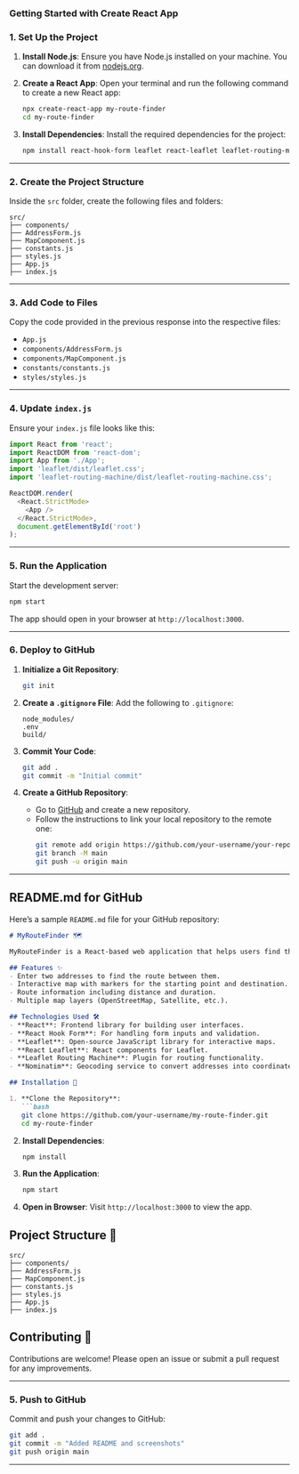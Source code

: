

### **Getting Started with Create React App**

### **1. Set Up the Project**
1. **Install Node.js**: Ensure you have Node.js installed on your machine. You can download it from [nodejs.org](https://nodejs.org/).

2. **Create a React App**:
   Open your terminal and run the following command to create a new React app:
   ```bash
   npx create-react-app my-route-finder
   cd my-route-finder
   ```

3. **Install Dependencies**:
   Install the required dependencies for the project:
   ```bash
   npm install react-hook-form leaflet react-leaflet leaflet-routing-machine
   ```

---

### **2. Create the Project Structure**
Inside the `src` folder, create the following files and folders:
```
src/
├── components/
├── AddressForm.js
├── MapComponent.js
├── constants.js
├── styles.js
├── App.js
├── index.js
```

---

### **3. Add Code to Files**
Copy the code provided in the previous response into the respective files:
- `App.js`
- `components/AddressForm.js`
- `components/MapComponent.js`
- `constants/constants.js`
- `styles/styles.js`

---

### **4. Update `index.js`**
Ensure your `index.js` file looks like this:
```javascript
import React from 'react';
import ReactDOM from 'react-dom';
import App from './App';
import 'leaflet/dist/leaflet.css';
import 'leaflet-routing-machine/dist/leaflet-routing-machine.css';

ReactDOM.render(
  <React.StrictMode>
    <App />
  </React.StrictMode>,
  document.getElementById('root')
);
```

---

### **5. Run the Application**
Start the development server:
```bash
npm start
```
The app should open in your browser at `http://localhost:3000`.

---

### **6. Deploy to GitHub**
1. **Initialize a Git Repository**:
   ```bash
   git init
   ```

2. **Create a `.gitignore` File**:
   Add the following to `.gitignore`:
   ```
   node_modules/
   .env
   build/
   ```

3. **Commit Your Code**:
   ```bash
   git add .
   git commit -m "Initial commit"
   ```

4. **Create a GitHub Repository**:
   - Go to [GitHub](https://github.com) and create a new repository.
   - Follow the instructions to link your local repository to the remote one:
     ```bash
     git remote add origin https://github.com/your-username/your-repo-name.git
     git branch -M main
     git push -u origin main
     ```

---

## **README.md for GitHub**

Here’s a sample `README.md` file for your GitHub repository:

```markdown
# MyRouteFinder 🗺️

MyRouteFinder is a React-based web application that helps users find the route between two addresses using OpenStreetMap and OSRM routing services. It provides distance and duration information for the route.

## Features ✨
- Enter two addresses to find the route between them.
- Interactive map with markers for the starting point and destination.
- Route information including distance and duration.
- Multiple map layers (OpenStreetMap, Satellite, etc.).

## Technologies Used 🛠️
- **React**: Frontend library for building user interfaces.
- **React Hook Form**: For handling form inputs and validation.
- **Leaflet**: Open-source JavaScript library for interactive maps.
- **React Leaflet**: React components for Leaflet.
- **Leaflet Routing Machine**: Plugin for routing functionality.
- **Nominatim**: Geocoding service to convert addresses into coordinates.

## Installation 🚀

1. **Clone the Repository**:
   ```bash
   git clone https://github.com/your-username/my-route-finder.git
   cd my-route-finder
   ```

2. **Install Dependencies**:
   ```bash
   npm install
   ```

3. **Run the Application**:
   ```bash
   npm start
   ```

4. **Open in Browser**:
   Visit `http://localhost:3000` to view the app.

## Project Structure 📂
```
src/
├── components/
├── AddressForm.js
├── MapComponent.js
├── constants.js
├── styles.js
├── App.js
├── index.js
```

## Contributing 🤝
Contributions are welcome! Please open an issue or submit a pull request for any improvements.


---

### **5. Push to GitHub**
Commit and push your changes to GitHub:
```bash
git add .
git commit -m "Added README and screenshots"
git push origin main
```

---

